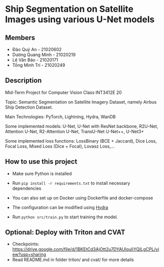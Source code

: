 # Ship Segmentation on Satellite Images using various U-Net models

## Members
- Đào Quý An - 21020602
- Dương Quang Minh - 21020219
- Lê Văn Bảo - 21020171
- Tống Minh Trí - 21020249

## Description

Mid-Term Project for Computer Vision Class INT3412E 20

Topic: Semantic Segmentation on Satellite Imagery Dataset, namely Airbus Ship Detection Dataset.

Main Technologies: PyTorch, Lightning, Hydra, WanDB

Some implemented models: U-Net, U-Net with ResNet backbone, R2U-Net, Attention U-Net, R2-Attention U-Net, TransU-Net U-Net++, U-Net3+

Some implemented loss functions: LossBinary (BCE + Jaccard), Dice Loss, Focal Loss, Mixed Loss (Dice + Focal), Lovasz Loss,...

## How to use this project

- Make sure Python is installed

- Run `pip install -r requirements.txt` to install necessary dependencies

- You can also set up on Docker using Dockerfile and docker-compose

- The configuration can be modified using [Hydra](https://hydra.cc/)

- Run `python src/train.py` to start training the model.

## Optional: Deploy with Triton and CVAT
- Checkpoints: https://drive.google.com/file/d/1BKEtCd3AjOtt2u7DYAUlouIiYQILgCPL/view?usp=sharing
- Read README.md in folder triton/ and cvat/ for more details
